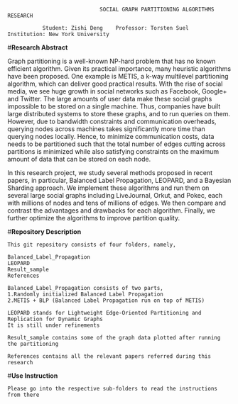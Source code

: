                                  SOCIAL GRAPH PARTITIONING ALGORITHMS RESEARCH

	           Student: Zishi Deng    Professor: Torsten Suel  Institution: New York University
      
#**Research Abstract**

Graph partitioning is a well-known NP-hard problem that has no known efficient algorithm. Given its practical importance, many heuristic algorithms have been proposed. One example is METIS, a k-way multilevel partitioning algorithm, which can deliver good practical results. With the rise of social media, we see huge growth in social networks such as Facebook, Google+ and Twitter. The large amounts of user data make these social graphs impossible to be stored on a single machine. Thus, companies have built large distributed systems to store these graphs, and to run queries on them. However, due to bandwidth constraints and communication overheads, querying nodes across machines takes significantly more time than querying nodes locally. Hence, to minimize communication costs, data needs to be partitioned such that the total number of edges cutting across partitions is minimized while also satisfying constraints on the maximum amount of data that can be stored on each node.

In this research project, we study several methods proposed in recent papers, in particular, Balanced Label Propagation, LEOPARD, and a Bayesian Sharding approach. We implement these algorithms and run them on several large social graphs including LiveJournal, Orkut, and Pokec, each with millions of nodes and tens of millions of edges. We then compare and contrast the advantages and drawbacks for each algorithm. Finally, we further optimize the algorithms to improve partition quality.



#**Repository Description**

	This git repository consists of four folders, namely,

	Balanced_Label_Propagation
	LEOPARD
	Result_sample
	References

	Balanced_Label_Propagation consists of two parts,
	1.Randomly initialized Balanced Label Propagation
	2.METIS + BLP (Balanced Label Propagation run on top of METIS)

	LEOPARD stands for Lightweight Edge-Oriented Partitioning and Replication for Dynamic Graphs
	It is still under refinements

	Result_sample contains some of the graph data plotted after running the partitioning

	References contains all the relevant papers referred during this research 
	

#**Use Instruction**

	Please go into the respective sub-folders to read the instructions from there
